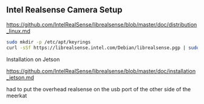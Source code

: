 ## Intel Realsense Camera Setup

https://github.com/IntelRealSense/librealsense/blob/master/doc/distribution_linux.md

```bash
sudo mkdir -p /etc/apt/keyrings
curl -sSf https://librealsense.intel.com/Debian/librealsense.pgp | sudo tee /etc/apt/keyrings/librealsense.pgp > /dev/null
```

Installation on Jetson

https://github.com/IntelRealSense/librealsense/blob/master/doc/installation_jetson.md

had to put the overhead realsense on the usb port of the other side of the meerkat